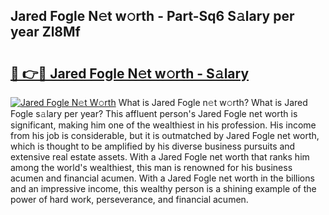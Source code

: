 ## Jared Fogle N𝚎t w𝚘rth - Part-Sq6 S𝚊lary per year Zl8Mf

# <h2><a href="http://gc1jr8h.nevu.top/?p=Jared+Fogle">🔗 👉🔴 Jared Fogle N𝚎t w𝚘rth - S𝚊lary</a></h2>

[![Jared Fogle N𝚎t W𝚘rth](https://i.imgur.com/Oavwk0R.jpeg)](http://gc1jr8h.nevu.top/?p=Jared+Fogle)
What is Jared Fogle n𝚎t w𝚘rth? What is Jared Fogle s𝚊lary per year?
This affluent person's Jared Fogle net worth is significant, making him one of the wealthiest in his profession. His income from his job is considerable, but it is outmatched by Jared Fogle net worth, which is thought to be amplified by his diverse business pursuits and extensive real estate assets. With a Jared Fogle net worth that ranks him among the world's wealthiest, this man is renowned for his business acumen and financial acumen. With a Jared Fogle net worth in the billions and an impressive income, this wealthy person is a shining example of the power of hard work, perseverance, and financial acumen.
